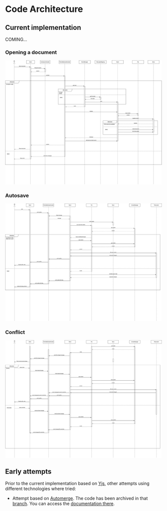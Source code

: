 # Code Architecture

## Current implementation

COMING...

### Opening a document
![initialization](../images/initialization_diagram.png)

### Autosave
![autosave](../images/autosave_diagram.png)

### Conflict
![autosave](../images/conflict_diagram.png)

## Early attempts

Prior to the current implementation based on [Yjs](https://docs.yjs.dev/), other attempts using
different technologies where tried:

- Attempt based on [Automerge](https://automerge.org/). The code has been archived in that [branch](https://github.com/jupyterlab/jupyter_collaboration/tree/automerge). You can
  access the [documentation there](https://jupyterlab-realtime-collaboration.readthedocs.io/en/automerge/).
